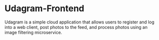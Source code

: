 # Udagram-Frontend
Udagram is a simple cloud application that allows users to register and log into a web client, post photos to the feed, and process photos using an image filtering microservice.